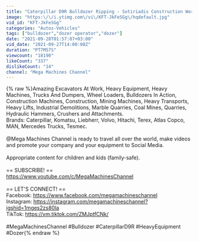 ```yaml
---
title: "Caterpillar D9R Bulldozer Ripping - Sotiriadis Construction Works"
image: "https:\/\/i.ytimg.com\/vi\/KFT-JkFeSGg\/hqdefault.jpg"
vid_id: "KFT-JkFeSGg"
categories: "Autos-Vehicles"
tags: ["bulldozer","dozer operator","dozer"]
date: "2021-09-28T01:57:07+03:00"
vid_date: "2021-09-27T14:00:08Z"
duration: "PT7M57S"
viewcount: "18190"
likeCount: "337"
dislikeCount: "14"
channel: "Mega Machines Channel"
---
```

{% raw %}Amazing Excavators At Work, Heavy Equipment, Heavy Machines, Trucks And Dumpers, Wheel Loaders, Bulldozers In Action, Construction Machines, Construction, Mining Machines, Heavy Transports, Heavy Lifts, Industrial Demolitions, Marble Quarries, Coal Mines, Quarries, Hydraulic Hammers, Crushers and Attachments. <br />Brands: Caterpillar, Komatsu, Liebherr, Volvo, Hitachi, Terex, Atlas Copco, MAN, Mercedes Trucks, Tesmec.<br /><br />@Mega Machines Channel is ready to travel all over the world, make videos and promote your company and your equipment to Social Media. <br /><br />Appropriate content for children and kids (family-safe).<br /><br />== SUBSCRIBE! ==<br /><a rel="nofollow" target="blank" href="https://www.youtube.com/c/MegaMachinesChannel">https://www.youtube.com/c/MegaMachinesChannel</a><br /><br />== LET'S CONNECT! ==<br />Facebook: <a rel="nofollow" target="blank" href="https://www.facebook.com/megamachineschannel">https://www.facebook.com/megamachineschannel</a><br />Instagram: <a rel="nofollow" target="blank" href="https://instagram.com/megamachineschannel?igshid=1mges2zs80la">https://instagram.com/megamachineschannel?igshid=1mges2zs80la</a><br />TikTok: <a rel="nofollow" target="blank" href="https://vm.tiktok.com/ZMJptfCNk/">https://vm.tiktok.com/ZMJptfCNk/</a><br /><br />#MegaMachinesChannel #Bulldozer #CaterpillarD9R #HeavyEquipment #Dozer{% endraw %}
